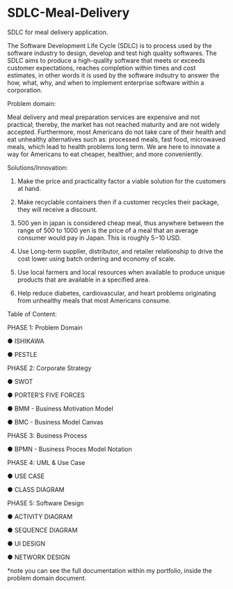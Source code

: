 # SDLC-Meal-Delivery
SDLC for meal delivery application.

The Software Development Life Cycle (SDLC) is to process used by the software industry to design, develop and test high quality softwares. The SDLC aims to produce a high-quality software that meets or exceeds customer expectations, reaches completion within times and cost estimates, in other words it is used by the software indsutry to answer the how, what, why, and when to implement enterprise software within a corporation.





Problem domain:

Meal delivery and meal preparation services are expensive and not practical; thereby, the market has not reached maturity and are not widely accepted. Furthermore, most Americans do not take care of their health and eat unhealthy alternatives such as: processed meals, fast food, microwaved meals, which lead to health problems long term. We are here to innovate a way for Americans to eat cheaper, healthier, and more conveniently. 






Solutions/Innovation:

1)	Make the price and practicality factor a viable solution for the customers at hand.

2)	Make recyclable containers then if a customer recycles their package, they will receive a discount. 

3)	500 yen in japan is considered cheap meal, thus anywhere between the range of 500 to 1000 yen is the price of a meal that an average consumer would pay in Japan. This is roughly $5-$10 USD. 

4)	Use Long-term supplier, distributor, and retailer relationship to drive the cost lower using batch ordering and economy of scale. 

5)	Use local farmers and local resources when available to produce unique products that are available in a specified area. 

6)	Help reduce diabetes, cardiovascular, and heart problems originating from unhealthy meals that most Americans consume. 


Table of Content:

PHASE 1: Problem Domain

●	ISHIKAWA

●	PESTLE

PHASE 2: Corporate Strategy

●	SWOT

●	PORTER’S FIVE FORCES

●	BMM - Business Motivation Model

●	BMC - Business Model Canvas

PHASE 3: Business Process

●	BPMN - Business Proces Model Notation

PHASE 4: UML & Use Case

●	USE CASE

●	CLASS DIAGRAM

PHASE 5: Software Design

●	ACTIVITY DIAGRAM

●	SEQUENCE DIAGRAM

●	UI DESIGN

●	NETWORK DESIGN

*note you can see the full documentation within my portfolio, inside the problem domain document.
